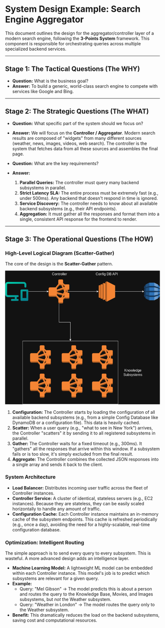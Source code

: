 # System Design Example: Search Engine Aggregator

This document outlines the design for the aggregator/controller layer of a modern search engine, following the **3-Points System** framework. This component is responsible for orchestrating queries across multiple specialized backend services.

--- 

## Stage 1: The Tactical Questions (The WHY)

-   **Question:** What is the business goal?
-   **Answer:** To build a generic, world-class search engine to compete with services like Google and Bing.

--- 

## Stage 2: The Strategic Questions (The WHAT)

-   **Question:** What specific part of the system should we focus on?
-   **Answer:** We will focus on the **Controller / Aggregator**. Modern search results are composed of "widgets" from many different sources (weather, news, images, videos, web search). The controller is the system that fetches data from all these sources and assembles the final page.

-   **Question:** What are the key requirements?
-   **Answer:**
    1.  **Parallel Queries:** The controller must query many backend subsystems in parallel.
    2.  **Strict Latency SLA:** The entire process must be extremely fast (e.g., under 500ms). Any backend that doesn't respond in time is ignored.
    3.  **Service Discovery:** The controller needs to know about all available backend subsystems (e.g., their API endpoints).
    4.  **Aggregation:** It must gather all the responses and format them into a single, consistent API response for the frontend to render.

--- 

## Stage 3: The Operational Questions (The HOW)

### High-Level Logical Diagram (Scatter-Gather)

The core of the design is the **Scatter-Gather** pattern.

![Search Engine Aggregator](diagrams/search_engine_aggregator/search_engine_aggregator_diagram.png)

1.  **Configuration:** The Controller starts by loading the configuration of all available backend subsystems (e.g., from a simple Config Database like DynamoDB or a configuration file). This data is heavily cached.
2.  **Scatter:** When a user query (e.g., "what to see in New York") arrives, the Controller "scatters" it by sending it to all registered subsystems in parallel.
3.  **Gather:** The Controller waits for a fixed timeout (e.g., 300ms). It "gathers" all the responses that arrive within this window. If a subsystem fails or is too slow, it's simply excluded from the final result.
4.  **Aggregate:** The Controller combines the collected JSON responses into a single array and sends it back to the client.

### System Architecture

-   **Load Balancer:** Distributes incoming user traffic across the fleet of Controller instances.
-   **Controller Service:** A cluster of identical, stateless servers (e.g., EC2 instances). Because they are stateless, they can be easily scaled horizontally to handle any amount of traffic.
-   **Configuration Cache:** Each Controller instance maintains an in-memory cache of the subsystem endpoints. This cache is refreshed periodically (e.g., once a day), avoiding the need for a highly-scalable, real-time configuration database.

### Optimization: Intelligent Routing

The simple approach is to send every query to every subsystem. This is wasteful. A more advanced design adds an intelligence layer.

-   **Machine Learning Model:** A lightweight ML model can be embedded within each Controller instance. This model's job is to predict which subsystems are relevant for a given query.
-   **Example:**
    -   Query: "Mel Gibson" -> The model predicts this is about a person and routes the query to the Knowledge Base, Movies, and Images subsystems, but *not* the Weather subsystem.
    -   Query: "Weather in London" -> The model routes the query only to the Weather subsystem.
-   **Benefit:** This dramatically reduces the load on the backend subsystems, saving cost and computational resources.
